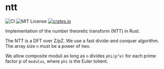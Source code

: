 # ntt
![CI](https://github.com/jacksonwalters/ntt/actions/workflows/ci.yml/badge.svg)
![MIT License](https://img.shields.io/badge/License-MIT-brightgreen)
[![crates.io](https://img.shields.io/crates/v/ntt.svg)](https://crates.io/crates/ntt)


Implementation of the number theoretic transform (NTT) in Rust.

The NTT is a DFT over Z/pZ. We use a fast divide-and conquer algorithm. The array size `n` must be a power of two. 

We allow composite moduli as long as `n` divides `phi(p^e)` for each prime factor p of `modulus`, where `phi` is the Euler totient.
